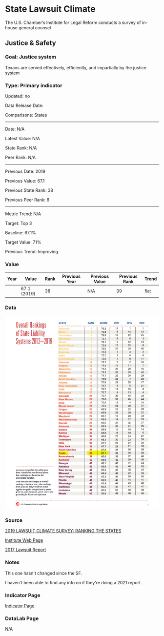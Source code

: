 # State Lawsuit Climate

The U.S. Chamber’s Institute for Legal Reform conducts a survey of in-house general counsel

## Justice & Safety

### Goal: Justice system

Texans are served effectively, efficiently, and impartially by the justice system

### Type: Primary indicator

Updated: no

Data Release Date: 

Comparisons: States

----

Date: N/A

Latest Value: N/A

State Rank: N/A

Peer Rank: N/A

----

Previous Date: 2019

Previous Value: 67.1

Previous State Rank: 38

Previous Peer Rank: 6

----

Metric Trend: N/A

Target: Top 3

Baseline: 67.1%

Target Value: 71%

Previous Trend: Improving



### Value

| Year |  Value      | Rank     | Previous Year   | Previous Value | Previous Rank | Trend | 
| ----------- | ----------- | ----------- | ----------- | ----------- | ----------- | -----------|
|             |  67.1 (2019)         | 38        |             |    N/A       | 39         |   flat       | 

### Data

![laws](./images/lawsuits.PNG)

### Source

[2019 LAWSUIT CLIMATE SURVEY: RANKING THE STATES](./2019_Lawsuit_Climate_Survey_-_Ranking_the_States.pdf)

[Institute Web Page](https://instituteforlegalreform.com/research/2019-lawsuit-climate-survey-ranking-the-states/)

[2017 Lawsuit Report](https://instituteforlegalreform.com/research/2017-lawsuit-climate-survey-ranking-the-states/)

### Notes

This one hasn't changed since the SF. 

I haven't been able to find any info on if they're doing a 2021 report.

### Indicator Page

[Indicator Page](https://indicators.texas2036.org/indicator/143)


### DataLab Page

N/A

